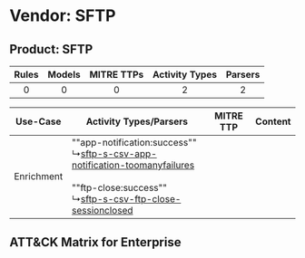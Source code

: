 Vendor: SFTP
============
Product: SFTP
-------------
| Rules | Models | MITRE TTPs | Activity Types | Parsers |
|:-----:|:------:|:----------:|:--------------:|:-------:|
|   0   |   0    |     0      |       2        |    2    |

|  Use-Case  | Activity Types/Parsers    | MITRE TTP | Content    |
|:----------:| ---- | --------- | ---- |
| Enrichment |  ""app-notification:success""<br> ↳[sftp-s-csv-app-notification-toomanyfailures](Ps/pC_sftpscsvappnotificationtoomanyfailures.md)<br><br> ""ftp-close:success""<br> ↳[sftp-s-csv-ftp-close-sessionclosed](Ps/pC_sftpscsvftpclosesessionclosed.md)<br> |    | [](RM/r_m_sftp_sftp_Enrichment.md) |

ATT&CK Matrix for Enterprise
----------------------------
